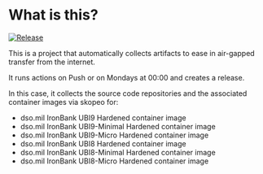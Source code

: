 # What is this?

[![Release](https://github.com/amentumservices/Collector-UBI-IB/actions/workflows/collect.yml/badge.svg?branch=main)](https://github.com/amentumservices/Collector-UBI-IB/actions/workflows/collect.yml)

This is a project that automatically collects artifacts to ease in air-gapped transfer from the internet.

It runs actions on Push or on Mondays at 00:00 and creates a release.

In this case, it collects the source code repositories and the associated container images via skopeo for:

- dso.mil IronBank UBI9 Hardened container image
- dso.mil IronBank UBI9-Minimal Hardened container image
- dso.mil IronBank UBI9-Micro Hardened container image
- dso.mil IronBank UBI8 Hardened container image
- dso.mil IronBank UBI8-Minimal Hardened container image
- dso.mil IronBank UBI8-Micro Hardened container image
